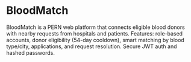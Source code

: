 # BloodMatch
BloodMatch is a PERN web platform that connects eligible blood donors with nearby requests from hospitals and patients. Features: role-based accounts, donor eligibility (54-day cooldown), smart matching by blood type/city, applications, and request resolution. Secure JWT auth and hashed passwords.
